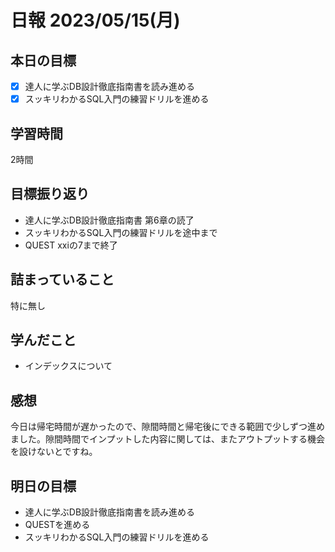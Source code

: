 # 日報 2023/05/15(月)

## 本日の目標
- [x] 達人に学ぶDB設計徹底指南書を読み進める
- [x] スッキリわかるSQL入門の練習ドリルを進める

## 学習時間
2時間

## 目標振り返り
- 達人に学ぶDB設計徹底指南書 第6章の読了
- スッキリわかるSQL入門の練習ドリルを途中まで
- QUEST xxiの7まで終了

## 詰まっていること
特に無し

## 学んだこと
- インデックスについて

## 感想
今日は帰宅時間が遅かったので、隙間時間と帰宅後にできる範囲で少しずつ進めました。隙間時間でインプットした内容に関しては、またアウトプットする機会を設けないとですね。

## 明日の目標
- 達人に学ぶDB設計徹底指南書を読み進める
- QUESTを進める
- スッキリわかるSQL入門の練習ドリルを進める
